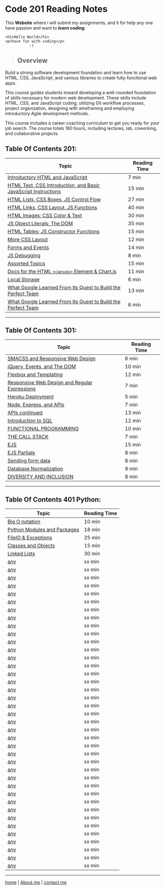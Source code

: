 # Code 201 Reading Notes

 This **Website** where i will submit my assignments, and it for help any one have passion and want to ***learn coding***.
 ```
 <h1>Hello World</h1>
 <p>have fun with coding</p>
            :)
 ```

 >## Overview

 Build a strong software development foundation and learn how to use HTML, CSS, JavaScript, and various libraries to create fully-functional web apps.

 This course guides students toward developing a well-rounded foundation of skills necessary for modern web development. These skills include HTML, CSS, and JavaScript coding; utilizing Git workflow processes, project organization, designing with wireframing and employing introductory Agile development methods.

 This course includes a career coaching curriculum to get you ready for your job search. The course totals 160 hours, including lectures, lab, coworking, and collaborative projects.


## Table Of Contents 201:

   **Topic**  | **Reading Time**
  ----------- |-----------------
  [Introductory HTML and JavaScript](/class-01.md)  | 7   min
  [HTML Text, CSS Introduction, and Basic JavaScript   Instructions](/class-02.md)  | 15 min
  [HTML Lists, CSS Boxes, JS Control Flow](/class-03.md)  | 27 min
  [HTML Links, CSS Layout, JS Functions](/class-04.md)    | 40 min
  [HTML Images; CSS Color & Text](/class-05.md)  | 30 min
  [JS Object Literals; The DOM](/class-06.md)  | 35 min
  [HTML Tables; JS Constructor Functions](/class-07.md)    | 15 min
  [More CSS Layout](/class-08.md)  | 12 min
  [Forms and Events](/class-09.md)  | 14 min
  [JS Debugging](/class-10.md) | 8 min
  [Assorted Topics](/class-11.md) | 15 min
  [Docs for the HTML `<canvas>` Element & Chart\.js](/class-12.md) | 11 min
  [Local Storage](/class-13.md) | 6 min
  [What Google Learned From Its Quest to Build the   Perfect Team](/class-14.md) | 13 min
  [What Google Learned From Its Quest to Build the   Perfect Team](/class-15.md) | 6 min 
  
  ---

## Table Of Contents 301:
  
   **Topic**  | **Reading Time**
  ----------- |-----------------
  [SMACSS and Responsive Web Design](/read-01.md)  | 6   min
  [jQuery, Events, and The DOM](/read-02.md)  | 10 min
  [Flexbox and Templating](/read-03.md)  | 12 min
  [Responsive Web Design and Regular Expressions](read-04.md)  | 7 min
  [Heroku Deployment](/read-05.md)  | 5 min
  [Node, Express, and APIs](/read-06.md)  | 7 min
  [APIs continued](/read-07.md)  | 13 min
  [Introduction to SQL](/read-08.md)  | 12 min
  [FUNCTIONAL PROGRAMMING](/read-09.md)  |10 min
  [THE CALL STACK](/read-10.md) | 7 min
  [EJS](/read-11.md) | 15 min
  [EJS Partials](/read-12.md) | 8 min
  [Sending form data](/read-13.md) | 8 min
  [Database Normalization](/read-14.md) | 9 min
  [DIVERSITY AND INCLUSION](/read-15.md) | 8 min 
  
  ---

## Table Of Contents 401 Python:

 **Topic**  | **Reading Time**
----------- |-----------------
[Big O notation](/read-401-py/read-01.md)  | 10 min
[Python Modules and Packages](/read-401-py/read-02.md)  | 18 min
[FileIO & Exceptions](/read-401-py/read-03.md)  | 25 min
[Classes and Objects](/read-401-py/read-04.md)  | 15 min
[Linked Lists](/read-401-py/read-05.md)  | 30 min
[any](/read-401-py/read-06.md)  | xx min
[any](/read-401-py/read-07.md)  | xx min
[any](/read-401-py/read-08.md)  | xx min
[any](/read-401-py/read-09.md)  | xx min
[any](/read-401-py/read-10.md)  | xx min
[any](/read-401-py/read-11.md)  | xx min
[any](/read-401-py/read-12.md)  | xx min
[any](/read-401-py/read-13.md)  | xx min
[any](/read-401-py/read-14.md)  | xx min
[any](/read-401-py/read-15.md)  | xx min
[any](/read-401-py/read-16.md)  | xx min
[any](/read-401-py/read-17.md)  | xx min
[any](/read-401-py/read-18.md)  | xx min
[any](/read-401-py/read-19.md)  | xx min
[any](/read-401-py/read-20.md)  | xx min
[any](/read-401-py/read-21.md)  | xx min
[any](/read-401-py/read-22.md)  | xx min
[any](/read-401-py/read-23.md)  | xx min
[any](/read-401-py/read-24.md)  | xx min
[any](/read-401-py/read-25.md)  | xx min
[any](/read-401-py/read-26.md)  | xx min
[any](/read-401-py/read-27.md)  | xx min
[any](/read-401-py/read-28.md)  | xx min
[any](/read-401-py/read-29.md)  | xx min
[any](/read-401-py/read-30.md)  | xx min
[any](/read-401-py/read-31.md)  | xx min
[any](/read-401-py/read-32.md)  | xx min
[any](/read-401-py/read-33.md)  | xx min
[any](/read-401-py/read-34.md)  | xx min
[any](/read-401-py/read-35.md)  | xx min
[any](/read-401-py/read-36.md)  | xx min
[any](/read-401-py/read-37.md)  | xx min
[any](/read-401-py/read-38.md)  | xx min
[any](/read-401-py/read-39.md)  | xx min
[any](/read-401-py/read-40.md)  | xx min
[any](/read-401-py/read-41.md)  | xx min
[any](/read-401-py/read-42.md)  | xx min
[any](/read-401-py/read-43.md)  | xx min
[any](/read-401-py/read-44.md)  | xx min

---

[home](/README.md) | [About me](/about-me.md) | [contact me](/contact-me.md)